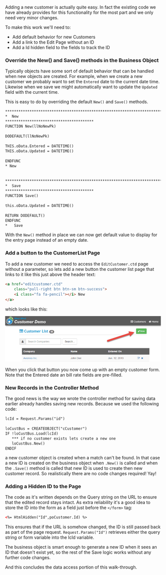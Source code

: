 ﻿Adding a new customer is actually quite easy. In fact the existing code we have already provides for this functionality for the most part and we only need very minor changes.

To make this work we'll need to:

* Add default behavior for new Customers
* Add a link to the Edit Page without an ID
* Add a Id hidden field to the fields to track the ID

### Override the New() and Save() methods in the Business Object
Typically objects have some sort of default behavior that can be handled when new objects are created. For example, when we create a new customer we probably want to set the `Entered` date to the current date time. Likewise when we save we might automatically want to update the `Updated` field with the current time.

This is easy to do by overriding the default `New()` and `Save()` methods.

```foxpro
************************************************************************
*  New
****************************************
FUNCTION New(llNoNewPk)

DODEFAULT(llNoNewPk)

THIS.oData.Entered = DATETIME()
THIS.oData.Updated = DATETIME()

ENDFUNC
* New


************************************************************************
*  Save
****************************************
FUNCTION Save()

this.oData.Updated = DATETIME()

RETURN DODEFAULT()
ENDFUNC
*   Save
```

With the `New()` method in place we can now get default value to display for the entry page instead of an empty date.

### Add a button to the CustomerList Page
To add a new customer we need to access the `EditCustomer.ctd` page without a parameter, so lets add a new button the customer list page that links to it like this just above the header text:

```html
<a href="editcustomer.ctd"
    class="pull-right btn btn-sm btn-success">
    <i class="fa fa-pencil"></i> New
</a>
```

which looks like this:

![](IMAGES/stepbystep/NewButton.png)

When you click that button you now come up with an empty customer form. Note that the Entered date an bill rate fields are pre-filled.


### New Records in the Controller Method
The good news is the way we wrote the controller method for saving data earlier already handles saving new records. Because we used the following code:

```foxpro
lcId = Request.Params("id")

loCustBus = CREATEOBJECT("cCustomer")
IF !loCustBus.Load(lcId)
   *** if no customer exists lets create a new one
   loCustBus.New()  
ENDIF
```
a new customer object is created when a match can't be found. In that case a new ID is created on the business object when `.New()` is called and when the `.Save()` method is called that new ID is used to create then new customer record. So realistically there are no code changes required! Yay!

### Adding a Hidden ID to the Page
The code as it's written depends on the Query string on the URL to ensure that the edited record stays intact. As extra reliability it's a good idea to store the ID into the form as a field just before the `</form>` tag:

```html
<%= HtmlHidden("Id",poCustomer.Id) %>
```

This ensures that if the URL is somehow changed, the ID is still passed back as part of the page request. `Request.Params("Id")` retrieves either the query string or form variable into the lcId variable.

The business object is smart enough to generate a new ID when it sees an ID that doesn't exist yet, so the rest of the Save logic works without any further code changes.

And this concludes the data access portion of this walk-through.